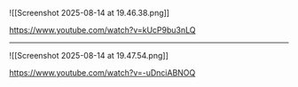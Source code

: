 ![[Screenshot 2025-08-14 at 19.46.38.png]]

https://www.youtube.com/watch?v=kUcP9bu3nLQ


---

![[Screenshot 2025-08-14 at 19.47.54.png]]

https://www.youtube.com/watch?v=-uDnciABNOQ